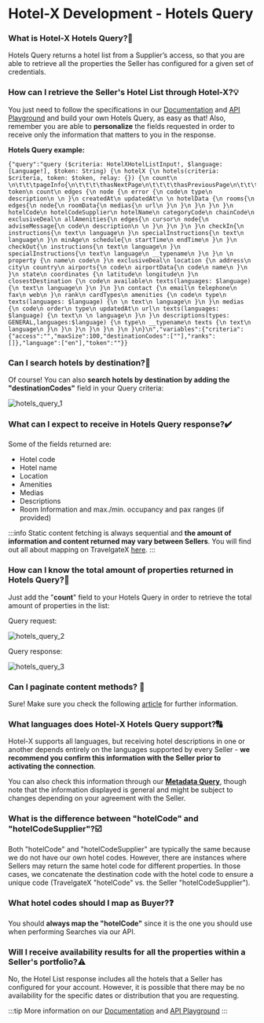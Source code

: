 ﻿---
sidebar_position: 1
---

# Hotel-X Development - Hotels Query


### What is Hotel-X Hotels Query?🏨
Hotels Query returns a hotel list from a Supplier’s access, so that you are able to retrieve all the properties the Seller has configured for a given set of credentials.

### How can I retrieve the Seller's Hotel List through Hotel-X?💡
You just need to follow the specifications in our [Documentation](https://docs.travelgatex.com/connectiontypesbuyers/hotel-x/methods/staticcontent/hotel/) and [API Playground](https://api.travelgatex.com/) and build your own Hotels Query, as easy as that! Also, remember you are able to **personalize** the fields requested in order to receive only the information that matters to you in the response.

**Hotels Query example:**

```
{"query":"query ($criteria: HotelXHotelListInput!, $language: [Language!], $token: String) {\n hotelX {\n hotels(criteria: $criteria, token: $token, relay: {}) {\n count\n \n\t\t\tpageInfo{\n\t\t\t\thasNextPage\n\t\t\t\thasPreviousPage\n\t\t\t}\n token\n count\n edges {\n node {\n error {\n code\n type\n description\n \n }\n createdAt\n updatedAt\n \n hotelData {\n rooms{\n edges{\n node{\n roomData{\n medias{\n url\n }\n }\n }\n }\n }\n hotelCode\n hotelCodeSupplier\n hotelName\n categoryCode\n chainCode\n exclusiveDeal\n allAmenities{\n edges{\n cursor\n node{\n adviseMessage{\n code\n description\n \n }\n }\n }\n }\n checkIn{\n instructions{\n text\n language\n }\n specialInstructions{\n text\n language\n }\n minAge\n schedule{\n startTime\n endTime\n }\n }\n checkOut{\n instructions{\n text\n language\n }\n specialInstructions{\n text\n language\n __typename\n }\n }\n \n property {\n name\n code\n }\n exclusiveDeal\n location {\n address\n city\n country\n airports{\n code\n airportData{\n code\n name\n }\n }\n state\n coordinates {\n latitude\n longitude\n }\n closestDestination {\n code\n available\n texts(languages: $language) {\n text\n language\n }\n }\n }\n contact {\n email\n telephone\n fax\n web\n }\n rank\n cardTypes\n amenities {\n code\n type\n texts(languages: $language) {\n \n text\n language\n }\n }\n medias {\n code\n order\n type\n updatedAt\n url\n texts(languages: $language) {\n text\n \n language\n }\n }\n descriptions(types: GENERAL,languages:$language) {\n type\n __typename\n texts {\n text\n language\n }\n }\n }\n }\n }\n }\n }\n}\n","variables":{"criteria":{"access":"","maxSize":100,"destinationCodes":[""],"ranks":[]},"language":["en"],"token":""}}
```

### Can I search hotels by destination?🔎
Of course! You can also **search hotels by destination by adding the "destinationCodes"** field in your Query criteria:

![hotels_query_1](https://storage.travelgate.com/kbase/hotels_query_1.jpg)


### What can I expect to receive in Hotels Query response?✔️
Some of the fields returned are: 

- Hotel code
- Hotel name
- Location
- Amenities
- Medias
- Descriptions
- Room Information and max./min. occupancy and pax ranges (if provided)

:::info
Static content fetching is always sequential and **the amount of information and content returned may vary between Sellers**. You will find out all about mapping on TravelgateX [here](https://knowledge.travelgate.com/content-mapping).
:::

### How can I know the total amount of properties returned in Hotels Query?📑
Just add the "**count**" field to your Hotels Query in order to retrieve the total amount of properties in the list:

Query request:

![hotels_query_2](https://storage.travelgate.com/kbase/hotels_query_2.jpg)


Query response:

![hotels_query_3](https://storage.travelgate.com/kbase/hotels_query_3.jpg)


### Can I paginate content methods? 🔢
Sure! Make sure you check the following [article](https://knowledge.travelgate.com/content-pagination) for further information.

### What languages does Hotel-X Hotels Query support?🔠
Hotel-X supports all languages, but receiving hotel descriptions in one or another depends entirely on the languages supported by every Seller - **we recommend you confirm this information with the Seller prior to activating the connection**.

You can also check this information through our **[Metadata Query](https://docs.travelgatex.com/connectiontypesbuyers/hotel-x/methods/staticcontent/metadata/)**, though note that the information displayed is general and might be subject to changes depending on your agreement with the Seller.

### What is the difference between "hotelCode" and "hotelCodeSupplier"?☑️
Both "hotelCode" and "hotelCodeSupplier" are typically the same because we do not have our own hotel codes. However, there are instances where Sellers may return the same hotel code for different properties. In those cases, we concatenate the destination code with the hotel code to ensure a unique code (TravelgateX "hotelCode" vs. the Seller "hotelCodeSupplier").


### What hotel codes should I map as Buyer?❓
You should **always map the "hotelCode"** since it is the one you should use when performing Searches via our API.

### Will I receive availability results for all the properties within a Seller's portfolio?⚠️
No, the Hotel List response includes all the hotels that a Seller has configured for your account. However, it is possible that there may be no availability for the specific dates or distribution that you are requesting.

:::tip
More information on our [Documentation](/docs/apis/for-buyers/hotel-x-pull-buyers-api/content/hotel) and [API Playground](https://api.travelgatex.com/playground)
:::